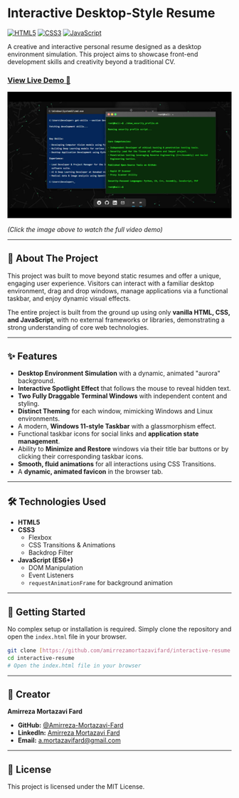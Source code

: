 # Interactive Desktop-Style Resume

[![HTML5](https://img.shields.io/badge/HTML5-E34F26?style=for-the-badge&logo=html5&logoColor=white)](https://developer.mozilla.org/en-US/docs/Web/Guide/HTML/HTML5)
[![CSS3](https://img.shields.io/badge/CSS3-1572B6?style=for-the-badge&logo=css3&logoColor=white)](https://developer.mozilla.org/en-US/docs/Web/CSS)
[![JavaScript](https://img.shields.io/badge/JavaScript-F7DF1E?style=for-the-badge&logo=javascript&logoColor=black)](https://developer.mozilla.org/en-US/docs/Web/JavaScript)

A creative and interactive personal resume designed as a desktop environment simulation. This project aims to showcase front-end development skills and creativity beyond a traditional CV.

### **[View Live Demo 🚀](https://imfard.ir)**

[![Project Demo Video](demo-preview.png)](https://github.com/amirrezamortazavifard/interactive-resume/blob/main/demo/Recording%202025-06-27%20032143.mp4)

*(Click the image above to watch the full video demo)*

---

## 📜 About The Project

This project was built to move beyond static resumes and offer a unique, engaging user experience. Visitors can interact with a familiar desktop environment, drag and drop windows, manage applications via a functional taskbar, and enjoy dynamic visual effects.

The entire project is built from the ground up using only **vanilla HTML, CSS, and JavaScript**, with no external frameworks or libraries, demonstrating a strong understanding of core web technologies.

---

## ✨ Features

* **Desktop Environment Simulation** with a dynamic, animated "aurora" background.
* **Interactive Spotlight Effect** that follows the mouse to reveal hidden text.
* **Two Fully Draggable Terminal Windows** with independent content and styling.
* **Distinct Theming** for each window, mimicking Windows and Linux environments.
* A modern, **Windows 11-style Taskbar** with a glassmorphism effect.
* Functional taskbar icons for social links and **application state management**.
* Ability to **Minimize and Restore** windows via their title bar buttons or by clicking their corresponding taskbar icons.
* **Smooth, fluid animations** for all interactions using CSS Transitions.
* A **dynamic, animated favicon** in the browser tab.

---

## 🛠️ Technologies Used

* **HTML5**
* **CSS3**
    * Flexbox
    * CSS Transitions & Animations
    * Backdrop Filter
* **JavaScript (ES6+)**
    * DOM Manipulation
    * Event Listeners
    * `requestAnimationFrame` for background animation

---

## 🚀 Getting Started

No complex setup or installation is required. Simply clone the repository and open the `index.html` file in your browser.

```bash
git clone [https://github.com/amirrezamortazavifard/interactive-resume.git](https://github.com/amirrezamortazavifard/interactive-resume.git)
cd interactive-resume
# Open the index.html file in your browser
```

---

## 👤 Creator

**Amirreza Mortazavi Fard**

* **GitHub:** [@Amirreza-Mortazavi-Fard](https://github.com/Amirreza-Mortazavi-Fard)
* **LinkedIn:** [Amirreza Mortazavi Fard](https://www.linkedin.com/in/amirreza-mortazavi-fard-1a1a72260)
* **Email:** [a.mortazavifard@gmail.com](mailto:a.mortazavifard@gmail.com)

---

## 📄 License

This project is licensed under the MIT License.
